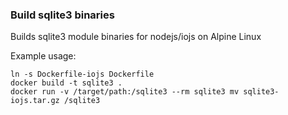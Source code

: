 ### Build sqlite3 binaries

Builds sqlite3 module binaries for nodejs/iojs on Alpine Linux

Example usage:
```
ln -s Dockerfile-iojs Dockerfile
docker build -t sqlite3 .
docker run -v /target/path:/sqlite3 --rm sqlite3 mv sqlite3-iojs.tar.gz /sqlite3
```


